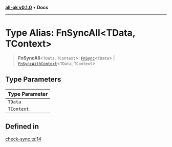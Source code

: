 [**all-ok v0.1.0**](../../README.md) • **Docs**

***

# Type Alias: FnSyncAll\<TData, TContext\>

> **FnSyncAll**\<`TData`, `TContext`\>: [`FnSync`](FnSync.md)\<`TData`\> \| [`FnSyncWithContext`](FnSyncWithContext.md)\<`TData`, `TContext`\>

## Type Parameters

| Type Parameter |
| ------ |
| `TData` |
| `TContext` |

## Defined in

[check-sync.ts:14](https://github.com/oreshinya/all-ok/blob/7ad66c9c41377006d7fe2b9941a247cf80c6127d/src/check-sync.ts#L14)
